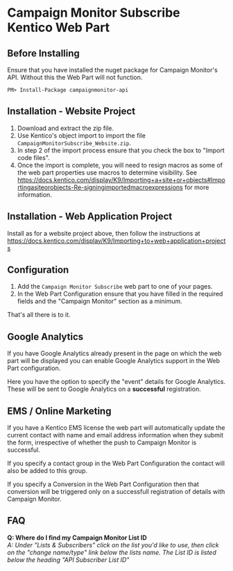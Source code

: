 # Campaign Monitor Subscribe Kentico Web Part

## Before Installing
Ensure that you have installed the nuget package for Campaign Monitor's API.  Without this the Web Part will not function.

    PM> Install-Package campaignmonitor-api

## Installation - Website Project
1. Download and extract the zip file.
2. Use Kentico's object import to import the file `CampaignMonitorSubscribe_Website.zip`.
3. In step 2 of the import process ensure that you check the box to "Import code files".
4. Once the import is complete, you will need to resign macros as some of the web part properties use macros to determine visibility.  See https://docs.kentico.com/display/K9/Importing+a+site+or+objects#Importingasiteorobjects-Re-signingimportedmacroexpressions for more information.

## Installation - Web Application Project
Install as for a website project above, then follow the instructions at https://docs.kentico.com/display/K9/Importing+to+web+application+projects

## Configuration
1. Add the `Campaign Monitor Subscribe` web part to one of your pages.
2. In the Web Part Configuration ensure that you have filled in the required fields and the "Campaign Monitor" section as a minimum.

That's all there is to it.

## Google Analytics
If you have Google Analytics already present in the page on which the web part will be displayed you can enable Google Analytics support in the Web Part configuration.

Here you have the option to specify the "event" details for Google Analytics.  These will be sent to Google Analytics on a **successful** registration.

## EMS / Online Marketing
If you have a Kentico EMS license the web part will automatically update the current contact with name and email address information when they submit the form, irrespective of whether the push to Campaign Monitor is successful.

If you specify a contact group in the Web Part Configuration the contact will also be added to this group.

If you specify a Conversion in the Web Part Configuration then that conversion will be triggered only on a successfull registration of details with Campaign Monitor.

## FAQ
**Q: Where do I find my Campaign Monitor List ID**  
*A: Under "Lists & Subscribers" click on the list you'd like to use, then click on the "change name/type" link below the lists name.  The List ID is listed below the heading "API Subscriber List ID"*

